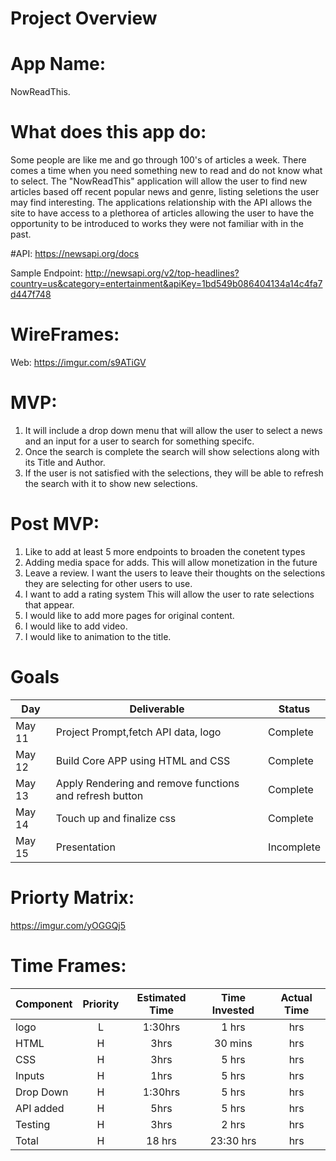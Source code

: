 # Project Overview
  

# App Name: 
NowReadThis. 

# What does this app do: 
Some people are like me and go through 100's of articles a week. There comes a time when you need something new to read and do not know what to select. The "NowReadThis" application will allow the user to find new articles based off recent popular news and genre, listing seletions the user may find interesting. The applications relationship with the API allows the site to have access to a plethorea of articles allowing the user to have the opportunity to be introduced to works they were not familiar with in the past. 

#API: https://newsapi.org/docs

Sample Endpoint:  http://newsapi.org/v2/top-headlines?country=us&category=entertainment&apiKey=1bd549b086404134a14c4fa7d447f748



# WireFrames: 
Web: https://imgur.com/s9ATiGV


# MVP: 
1. It will include a drop down menu that will allow the user to select a news and an input for a user to search for something specifc.
2. Once the search is complete the search will show selections along with its Title and Author.
3. If the user is not satisfied with the selections, they will be able to refresh the search with it to show new selections. 


# Post MVP: 
1. Like to add at least 5 more endpoints to broaden the conetent types 
2. Adding media space for adds. This will allow monetization in the future
3.  Leave a review. I want the users to leave their thoughts on the selections they are selecting for other users to use. 
4.  I want to add a rating system This will allow the user to rate selections that appear. 
5. I would like to add more pages for original content. 
6. I would like to add video.
7. I would like to animation to the title. 


# Goals

|  Day | Deliverable | Status
|---|---| ---|
|May 11| Project Prompt,fetch API data, logo | Complete
|May 12| Build Core APP using HTML and CSS | Complete
|May 13| Apply Rendering and remove functions and refresh button | Complete
|May 14| Touch up and finalize css | Complete
|May 15| Presentation | Incomplete


# Priorty Matrix: 
https://imgur.com/yOGGQj5

# Time Frames:


| Component | Priority | Estimated Time | Time Invested | Actual Time |
| --- | :---: |  :---: | :---: | :---: |
| logo | L | 1:30hrs| 1 hrs | hrs |
| HTML | H | 3hrs| 30 mins | hrs |
| CSS | H | 3hrs| 5 hrs | hrs |
| Inputs | H | 1hrs| 5 hrs | hrs |
| Drop Down | H | 1:30hrs| 5 hrs | hrs |
| API added | H | 5hrs| 5 hrs | hrs |
| Testing | H | 3hrs| 2 hrs | hrs |
| Total | H |18 hrs| 23:30 hrs | hrs |


